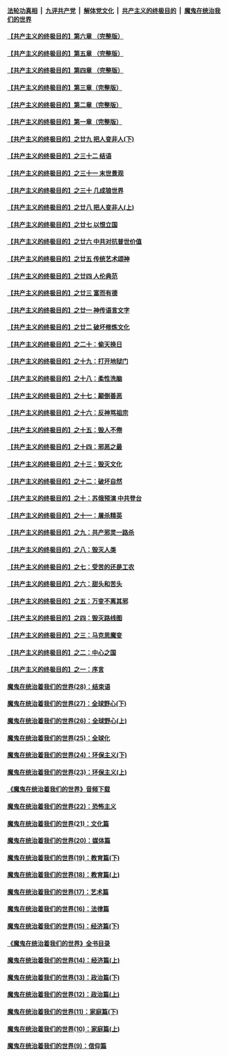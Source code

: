 ####  [法轮功真相](../../../../basic/blob/master/README.md?t=05250931) &nbsp;|&nbsp; [九评共产党](../../../../9ping.md/blob/master/README.md?t=05250931) &nbsp;|&nbsp; [解体党文化](../../../../jtdwh.md/blob/master/README.md?t=05250931)  &nbsp;|&nbsp; [共产主义的终极目的](../../../../gczydzjmd.md/blob/master/README.md?t=05250931) &nbsp;|&nbsp; [魔鬼在统治我们的世界](../../../../mgztzwmdsj.md/blob/master/README.md?t=05250931) 

#### [【共产主义的终极目的】第六章 （完整版）](../pages/nsc422/n11428913.md?t=05250931) 

#### [【共产主义的终极目的】第五章 （完整版）](../pages/nsc422/n11428912.md?t=05250931) 

#### [【共产主义的终极目的】第四章 （完整版）](../pages/nsc422/n11428907.md?t=05250931) 

#### [【共产主义的终极目的】第三章（完整版）](../pages/nsc422/n11428848.md?t=05250931) 

#### [【共产主义的终极目的】第二章（完整版）](../pages/nsc422/n11428831.md?t=05250931) 

#### [【共产主义的终极目的】第一章（完整版）](../pages/nsc422/n11417651.md?t=05250931) 

#### [【共产主义的终极目的】之廿九 把人变非人(下)](../pages/nsc422/n11344140.md?t=05250931) 

#### [【共产主义的终极目的】之三十二 结语](../pages/nsc422/n11360535.md?t=05250931) 

#### [【共产主义的终极目的】之三十一 末世景观](../pages/nsc422/n11351129.md?t=05250931) 

#### [【共产主义的终极目的】之三十 几成狼世界](../pages/nsc422/n11348280.md?t=05250931) 

#### [【共产主义的终极目的】之廿八 把人变非人(上)](../pages/nsc422/n11340492.md?t=05250931) 

#### [【共产主义的终极目的】之廿七 以恨立国](../pages/nsc422/n11336944.md?t=05250931) 

#### [【共产主义的终极目的】之廿六 中共对抗普世价值](../pages/nsc422/n11324785.md?t=05250931) 

#### [【共产主义的终极目的】之廿五 传统艺术颂神](../pages/nsc422/n11296396.md?t=05250931) 

#### [【共产主义的终极目的】之廿四 人伦典范](../pages/nsc422/n11296397.md?t=05250931) 

#### [【共产主义的终极目的】之廿三 富而有德](../pages/nsc422/n11283598.md?t=05250931) 

#### [【共产主义的终极目的】之廿一 神传语言文字](../pages/nsc422/n11263265.md?t=05250931) 

#### [【共产主义的终极目的】之廿二 破坏修炼文化](../pages/nsc422/n11245728.md?t=05250931) 

#### [【共产主义的终极目的】之二十：偷天换日](../pages/nsc422/n11238846.md?t=05250931) 

#### [【共产主义的终极目的】之十九：打开地狱门](../pages/nsc422/n11206376.md?t=05250931) 

#### [【共产主义的终极目的】之十八：柔性洗脑](../pages/nsc422/n11199994.md?t=05250931) 

#### [【共产主义的终极目的】之十七：颠倒善恶](../pages/nsc422/n11179782.md?t=05250931) 

#### [【共产主义的终极目的】之十六：反神骂祖宗](../pages/nsc422/n11166798.md?t=05250931) 

#### [【共产主义的终极目的】之十五：毁人不倦](../pages/nsc422/n11166792.md?t=05250931) 

#### [【共产主义的终极目的】之十四：邪恶之最](../pages/nsc422/n11150249.md?t=05250931) 

#### [【共产主义的终极目的】之十三：毁灭文化](../pages/nsc422/n11135227.md?t=05250931) 

#### [【共产主义的终极目的】之十二：破坏自然](../pages/nsc422/n11135214.md?t=05250931) 

#### [【共产主义的终极目的】之十：苏俄预演 中共登台](../pages/nsc422/n11118424.md?t=05250931) 

#### [【共产主义的终极目的】之十一：屠杀精英](../pages/nsc422/n11118442.md?t=05250931) 

#### [【共产主义的终极目的】之九：共产邪灵一路杀](../pages/nsc422/n11114139.md?t=05250931) 

#### [【共产主义的终极目的】之八：毁灭人类](../pages/nsc422/n11108503.md?t=05250931) 

#### [【共产主义的终极目的】之七：受苦的还是工农](../pages/nsc422/n11101809.md?t=05250931) 

#### [【共产主义的终极目的】之六：甜头和苦头](../pages/nsc422/n11096971.md?t=05250931) 

#### [【共产主义的终极目的】之五：万变不离其邪](../pages/nsc422/n11091285.md?t=05250931) 

#### [【共产主义的终极目的】之四：毁灭路线图](../pages/nsc422/n11086284.md?t=05250931) 

#### [【共产主义的终极目的】之三：马克思魔变](../pages/nsc422/n11061941.md?t=05250931) 

#### [【共产主义的终极目的】之二：中心之国](../pages/nsc422/n11047728.md?t=05250931) 

#### [【共产主义的终极目的】之一：序言](../pages/nsc422/n11086077.md?t=05250931) 

#### [魔鬼在统治着我们的世界(28)：结束语](../pages/nsc422/n10936246.md?t=05250931) 

#### [魔鬼在统治着我们的世界(27)：全球野心(下)](../pages/nsc422/n10928319.md?t=05250931) 

#### [魔鬼在统治着我们的世界(26)：全球野心(上)](../pages/nsc422/n10900318.md?t=05250931) 

#### [魔鬼在统治着我们的世界(25)：全球化](../pages/nsc422/n10788205.md?t=05250931) 

#### [魔鬼在统治着我们的世界(24)：环保主义(下)](../pages/nsc422/n10695307.md?t=05250931) 

#### [魔鬼在统治着我们的世界(23)：环保主义(上)](../pages/nsc422/n10688613.md?t=05250931) 

#### [《魔鬼在统治着我们的世界》音频下载](../pages/nsc422/n10635553.md?t=05250931) 

#### [魔鬼在统治着我们的世界(22)：恐怖主义](../pages/nsc422/n10614727.md?t=05250931) 

#### [魔鬼在统治着我们的世界(21)：文化篇](../pages/nsc422/n10597706.md?t=05250931) 

#### [魔鬼在统治着我们的世界(20)：媒体篇](../pages/nsc422/n10586579.md?t=05250931) 

#### [魔鬼在统治着我们的世界(19)：教育篇(下)](../pages/nsc422/n10564808.md?t=05250931) 

#### [魔鬼在统治着我们的世界(18)：教育篇(上)](../pages/nsc422/n10526970.md?t=05250931) 

#### [魔鬼在统治着我们的世界(17)：艺术篇](../pages/nsc422/n10499093.md?t=05250931) 

#### [魔鬼在统治着我们的世界(16)：法律篇](../pages/nsc422/n10485969.md?t=05250931) 

#### [魔鬼在统治着我们的世界(15)：经济篇(下)](../pages/nsc422/n10469975.md?t=05250931) 

#### [《魔鬼在统治着我们的世界》全书目录](../pages/nsc422/n10464261.md?t=05250931) 

#### [魔鬼在统治着我们的世界(14)：经济篇(上)](../pages/nsc422/n10457370.md?t=05250931) 

#### [魔鬼在统治着我们的世界(13)：政治篇(下)](../pages/nsc422/n10448270.md?t=05250931) 

#### [魔鬼在统治着我们的世界(12)：政治篇(上)](../pages/nsc422/n10444576.md?t=05250931) 

#### [魔鬼在统治着我们的世界(11)：家庭篇(下)](../pages/nsc422/n10440961.md?t=05250931) 

#### [魔鬼在统治着我们的世界(10)：家庭篇(上)](../pages/nsc422/n10435448.md?t=05250931) 

#### [魔鬼在统治着我们的世界(9)：信仰篇](../pages/nsc422/n10432159.md?t=05250931) 

